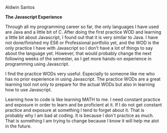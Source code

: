 Aldwin Santos

**The Javascript Experience**

Through all my programming career so far, the only languages I have used are Java and a little bit of C. After doing the first practice WOD and learning a little bit about Javascript, I found out that it is very similar to Java.  I have not done/finished my ES6 or Professional portfolio yet, and the WOD is the only practice I have with Javascript so I don't have a lot of things to say about the language yet. However, that would probably change the next following weeks of the semester, as I get more hands-on experience in programming using Javascript.

I find the practice WODs very useful. Especially to someone like me who has no prior experience in using Javascript. The practice WODs are a great learning tool not only to prepare for the actual WODs but also in learning how to use Javascript.

 Learning how to code is like learning MATH to me. I need constant practice and exposure in order to learn and be proficient at it. If I do not get constant practice and exposure at something I tend to forget about it. That is probably why I am bad at coding. It is because I don't practice as much. That is something I am trying to change because I know it will help me alot in the future.
